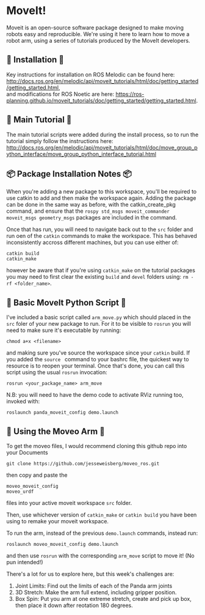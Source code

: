 # MoveIt!

Moveit is an open-source software package designed to make moving robots easy and reproducible. We're using it here to learn how to move a robot arm, using a series of tutorials produced by the MoveIt developers. 

## 💽 Installation 💽

Key instructions for installation on ROS Melodic can be found here:  
http://docs.ros.org/en/melodic/api/moveit_tutorials/html/doc/getting_started/getting_started.html,  
and modifications for ROS Noetic are here: 
https://ros-planning.github.io/moveit_tutorials/doc/getting_started/getting_started.html.

## 📖 Main Tutorial 📖

The main tutorial scripts were added during the install process, so to run the tutorial simply follow the instructions here:
http://docs.ros.org/en/melodic/api/moveit_tutorials/html/doc/move_group_python_interface/move_group_python_interface_tutorial.html
  
## 📦 Package Installation Notes 📦

When you're adding a new package to this workspace, you'll be required to use catkin to add and then make the workspace again. Adding the package can be done in the same way as before, with the catkin_create_pkg command, and ensure that the `rospy std_msgs moveit_commander moveit_msgs geometry_msgs` packages are included in the command. 

Once that has run, you will need to navigate back out to the `src` folder and run oen of the `catkin` commands to make the workspace. This has behaved inconsistently accross different machines, but you can use either of:  

`catkin build`  
`catkin_make`  

however be aware that if you're using `catkin_make` on the tutorial packages you may need to first clear the existing `build` and `devel` folders using: `rm -rf <folder_name>`.

## 🐍 Basic MoveIt Python Script 🐍

I've included a basic script called `arm_move.py` which should placed in the `src` foler of your new package to run. For it to be visible to `rosrun` you will need to make sure it's executable by running: 

`chmod a+x <filename>`  

and making sure you've source the workspace since your `catkin` build. If you added the `source ` command to your bashrc file, the quickest way to resource is to reopen your terminal. Once that's done, you can call this script using the usual `rosrun` invocation:

`rosrun <your_package_name> arm_move`  

N.B: you will need to have the demo code to activate RViz running too, invoked with: 

`roslaunch panda_moveit_config demo.launch`

## 🦾 Using the Moveo Arm 🦾

To get the moveo files, I would recommend cloning this github repo into your Documents

`git clone https://github.com/jesseweisberg/moveo_ros.git`  

then copy and paste the

`moveo_moveit_config`  
`moveo_urdf`  

files into your active moveit workspace `src` folder.  

Then, use whichever version of `catkin_make` or `catkin build` you have been using to remake your moveit workspace.  

To run the arm, instead of the previous `demo.launch` commands, instead run:

`roslaunch moveo_moveit_config demo.launch`

and then use `rosrun` with the corresponding `arm_move` script to move it! (No pun intended!)  


There's a lot for us to explore here, but this week's challenges are:

1. Joint Limits: Find out the limits of each of the Panda arm joints
2. 3D Stretch: Make the arm full extend, including gripper position. 
3. Box Spin: Put you arm at one extreme stretch, create and pick up box, then place it down after reotation 180 degrees. 